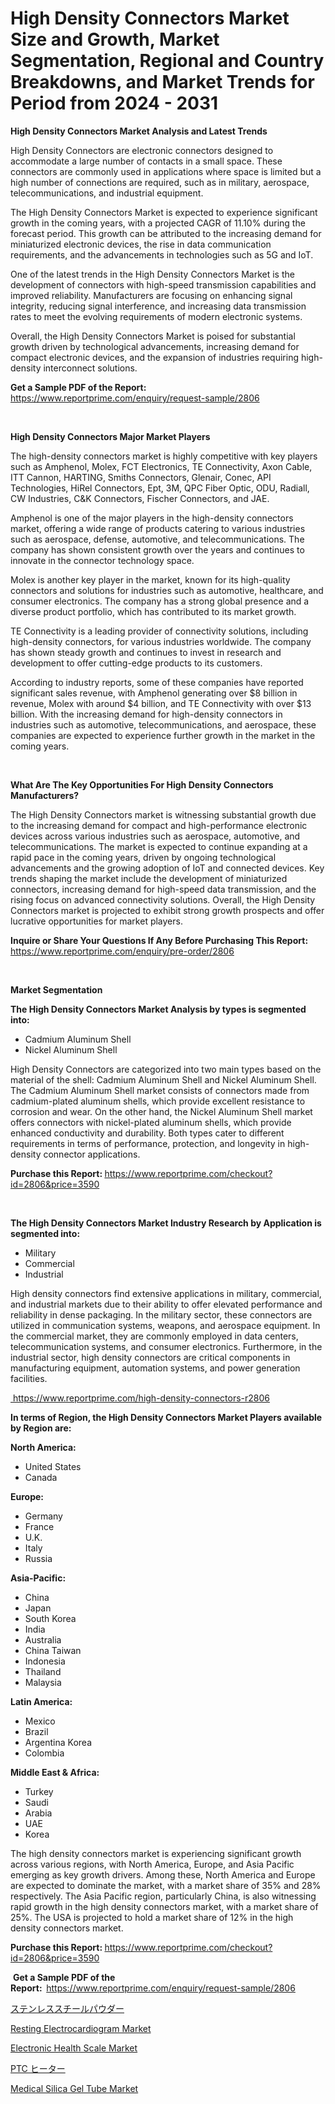 <p><h1>High Density Connectors Market Size and Growth, Market Segmentation, Regional and Country Breakdowns, and Market Trends for Period from 2024 -  2031</h1></p><p><strong>High Density Connectors Market Analysis and Latest Trends</strong></p>
<p><p>High Density Connectors are electronic connectors designed to accommodate a large number of contacts in a small space. These connectors are commonly used in applications where space is limited but a high number of connections are required, such as in military, aerospace, telecommunications, and industrial equipment.</p><p>The High Density Connectors Market is expected to experience significant growth in the coming years, with a projected CAGR of 11.10% during the forecast period. This growth can be attributed to the increasing demand for miniaturized electronic devices, the rise in data communication requirements, and the advancements in technologies such as 5G and IoT.</p><p>One of the latest trends in the High Density Connectors Market is the development of connectors with high-speed transmission capabilities and improved reliability. Manufacturers are focusing on enhancing signal integrity, reducing signal interference, and increasing data transmission rates to meet the evolving requirements of modern electronic systems.</p><p>Overall, the High Density Connectors Market is poised for substantial growth driven by technological advancements, increasing demand for compact electronic devices, and the expansion of industries requiring high-density interconnect solutions.</p></p>
<p><strong>Get a Sample PDF of the Report:&nbsp;</strong> <a href="https://www.reportprime.com/enquiry/request-sample/2806">https://www.reportprime.com/enquiry/request-sample/2806</a></p>
<p>&nbsp;</p>
<p><strong>High Density Connectors Major Market Players</strong></p>
<p><p>The high-density connectors market is highly competitive with key players such as Amphenol, Molex, FCT Electronics, TE Connectivity, Axon Cable, ITT Cannon, HARTING, Smiths Connectors, Glenair, Conec, API Technologies, HiRel Connectors, Ept, 3M, QPC Fiber Optic, ODU, Radiall, CW Industries, C&K Connectors, Fischer Connectors, and JAE.</p><p>Amphenol is one of the major players in the high-density connectors market, offering a wide range of products catering to various industries such as aerospace, defense, automotive, and telecommunications. The company has shown consistent growth over the years and continues to innovate in the connector technology space.</p><p>Molex is another key player in the market, known for its high-quality connectors and solutions for industries such as automotive, healthcare, and consumer electronics. The company has a strong global presence and a diverse product portfolio, which has contributed to its market growth.</p><p>TE Connectivity is a leading provider of connectivity solutions, including high-density connectors, for various industries worldwide. The company has shown steady growth and continues to invest in research and development to offer cutting-edge products to its customers.</p><p>According to industry reports, some of these companies have reported significant sales revenue, with Amphenol generating over $8 billion in revenue, Molex with around $4 billion, and TE Connectivity with over $13 billion. With the increasing demand for high-density connectors in industries such as automotive, telecommunications, and aerospace, these companies are expected to experience further growth in the market in the coming years.</p></p>
<p>&nbsp;</p>
<p><strong>What Are The Key Opportunities For High Density Connectors Manufacturers?</strong></p>
<p><p>The High Density Connectors market is witnessing substantial growth due to the increasing demand for compact and high-performance electronic devices across various industries such as aerospace, automotive, and telecommunications. The market is expected to continue expanding at a rapid pace in the coming years, driven by ongoing technological advancements and the growing adoption of IoT and connected devices. Key trends shaping the market include the development of miniaturized connectors, increasing demand for high-speed data transmission, and the rising focus on advanced connectivity solutions. Overall, the High Density Connectors market is projected to exhibit strong growth prospects and offer lucrative opportunities for market players.</p></p>
<p><strong>Inquire or Share Your Questions If Any Before Purchasing This Report:</strong> <a href="https://www.reportprime.com/enquiry/pre-order/2806">https://www.reportprime.com/enquiry/pre-order/2806</a></p>
<p>&nbsp;</p>
<p><strong>Market Segmentation</strong></p>
<p><strong>The High Density Connectors Market Analysis by types is segmented into:</strong></p>
<p><ul><li>Cadmium Aluminum Shell</li><li>Nickel Aluminum Shell</li></ul></p>
<p><p>High Density Connectors are categorized into two main types based on the material of the shell: Cadmium Aluminum Shell and Nickel Aluminum Shell. The Cadmium Aluminum Shell market consists of connectors made from cadmium-plated aluminum shells, which provide excellent resistance to corrosion and wear. On the other hand, the Nickel Aluminum Shell market offers connectors with nickel-plated aluminum shells, which provide enhanced conductivity and durability. Both types cater to different requirements in terms of performance, protection, and longevity in high-density connector applications.</p></p>
<p><strong>Purchase this Report:&nbsp;</strong><a href="https://www.reportprime.com/checkout?id=2806&price=3590">https://www.reportprime.com/checkout?id=2806&price=3590</a></p>
<p>&nbsp;</p>
<p><strong>The High Density Connectors Market Industry Research by Application is segmented into:</strong></p>
<p><ul><li>Military</li><li>Commercial</li><li>Industrial</li></ul></p>
<p><p>High density connectors find extensive applications in military, commercial, and industrial markets due to their ability to offer elevated performance and reliability in dense packaging. In the military sector, these connectors are utilized in communication systems, weapons, and aerospace equipment. In the commercial market, they are commonly employed in data centers, telecommunication systems, and consumer electronics. Furthermore, in the industrial sector, high density connectors are critical components in manufacturing equipment, automation systems, and power generation facilities.</p></p>
<p><a href="https://www.reportprime.com/high-density-connectors-r2806">&nbsp;https://www.reportprime.com/high-density-connectors-r2806</a></p>
<p><strong>In terms of Region, the High Density Connectors Market Players available by Region are:</strong></p>
<p>
    <p> <strong> North America: </strong>
        <ul>
            <li>United States</li>
            <li>Canada</li>
        </ul>
        </p> 
    <p> <strong> Europe: </strong>
        <ul>
            <li>Germany</li>
            <li>France</li>
            <li>U.K.</li>
            <li>Italy</li>
            <li>Russia</li>
        </ul>
        </p> 
    <p> <strong> Asia-Pacific: </strong>
        <ul>
            <li>China</li>
            <li>Japan</li>
            <li>South Korea</li>
            <li>India</li>
            <li>Australia</li>
            <li>China Taiwan</li>
            <li>Indonesia</li>
            <li>Thailand</li>
            <li>Malaysia</li>
        </ul>
        </p> 
    <p> <strong> Latin America: </strong>
        <ul>
            <li>Mexico</li>
            <li>Brazil</li>
            <li>Argentina Korea</li>
            <li>Colombia</li>
        </ul>
        </p> 
    <p> <strong> Middle East & Africa: </strong>
        <ul>
            <li>Turkey</li>
            <li>Saudi</li>
            <li>Arabia</li>
            <li>UAE</li>
            <li>Korea</li>
        </ul>
    </p>
    </p>
<p><p>The high density connectors market is experiencing significant growth across various regions, with North America, Europe, and Asia Pacific emerging as key growth drivers. Among these, North America and Europe are expected to dominate the market, with a market share of 35% and 28% respectively. The Asia Pacific region, particularly China, is also witnessing rapid growth in the high density connectors market, with a market share of 25%. The USA is projected to hold a market share of 12% in the high density connectors market.</p></p>
<p><strong>Purchase this Report: </strong><a href="https://www.reportprime.com/checkout?id=2806&price=3590">https://www.reportprime.com/checkout?id=2806&price=3590</a></p>
<p>&nbsp;<strong>Get a Sample PDF of the Report:&nbsp;&nbsp;</strong><a href="https://www.reportprime.com/enquiry/request-sample/2806">https://www.reportprime.com/enquiry/request-sample/2806</a></p>
<p><strong></strong></p>
<p><p><a href="https://github.com/JanickJohns/Market-Research-Report-List-1/blob/main/667717627355.md">ステンレススチールパウダー</a></p><p><a href="https://issuu.com/reportprime-2/docs/resting-electrocardiogram-market-size-2030.pptx">Resting Electrocardiogram Market</a></p><p><a href="https://github.com/cameroneffertz/Market-Research-Report-List-2/blob/main/electronic-health-scale-market.md">Electronic Health Scale Market</a></p><p><a href="https://github.com/DwightHuels1/Market-Research-Report-List-2/blob/main/948526227354.md">PTC ヒーター</a></p><p><a href="https://www.linkedin.com/pulse/medical-silica-gel-tube-market-global-regional-analysis-1rule">Medical Silica Gel Tube Market</a></p></p>